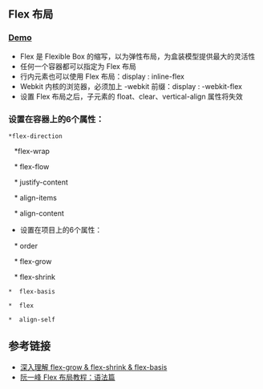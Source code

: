 ## Flex 布局

### [Demo](https://binbaozhang.github.io/Flex-demo/)

* Flex 是 Flexible Box 的缩写，以为弹性布局，为盒装模型提供最大的灵活性
* 任何一个容器都可以指定为 Flex 布局
* 行内元素也可以使用 Flex 布局：display : inline-flex
* Webkit 内核的浏览器，必须加上 -webkit 前缀：display : -webkit-flex
* 设置 Flex 布局之后，子元素的 float、clear、vertical-align 属性将失效

### 设置在容器上的6个属性：

    *flex-direction
    
    *flex-wrap
    
    * flex-flow
    
    * justify-content
    
    * align-items
    
    * align-content
    
* 设置在项目上的6个属性：

    *  order
    
    *  flex-grow
    
    *  flex-shrink
    
    *  flex-basis
    
    *  flex
    
    *  align-self
    
## 参考链接

* [深入理解 flex-grow & flex-shrink & flex-basis](https://segmentfault.com/a/1190000006741711)
* [阮一峰 Flex 布局教程：语法篇](http://www.ruanyifeng.com/blog/2015/07/flex-grammar.html)
